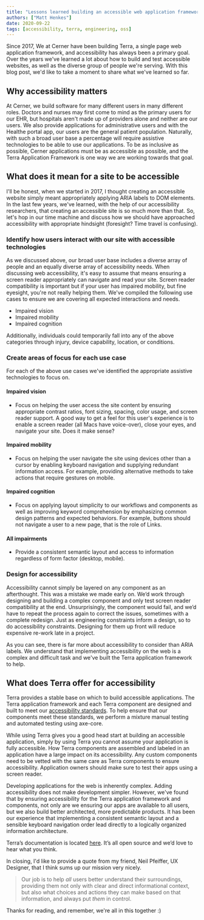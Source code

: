 ```yaml
---
title: "Lessons learned building an accessible web application framework"
authors: ["Matt Henkes"]
date: 2020-09-22
tags: [accessibility, terra, engineering, oss]
---
```


Since 2017, We at Cerner have been building Terra, a single page web application framework, and accessibility has always been a primary goal. Over the years we've learned a lot about how to build and test accessible websites, as well as the diverse group of people we're serving. With this blog post, we'd like to take a moment to share what we've learned so far.

## Why accessibility matters

At Cerner, we build software for many different users in many different roles. Doctors and nurses may first come to mind as the primary users for our EHR, but hospitals aren't made up of providers alone and neither are our users. We also provide applications for administrative users and with the Healthe portal app, our users are the general patient population. Naturally, with such a broad user base a percentage will require assistive technologies to be able to use our applications. To be as inclusive as possible, Cerner applications must be as accessible as possible, and the Terra Application Framework is one way we are working towards that goal.

## What does it mean for a site to be accessible

I'll be honest, when we started in 2017, I thought creating an accessible website simply meant appropriately applying ARIA labels to DOM elements. In the last few years, we've learned, with the help of our accessibility researchers, that creating an accessible site is so much more than that. So, let's hop in our time machine and discuss how we should have approached accessibility with appropriate hindsight (foresight? Time travel is confusing).

### Identify how users interact with our site with accessible technologies

As we discussed above, our broad user base includes a diverse array of people and an equally diverse array of accessibility needs. When discussing web accessibility, it's easy to assume that means ensuring a screen reader appropriately can navigate and read your site. Screen reader compatibility is important but if your user has impaired mobility, but fine eyesight, you're not really helping them. We've compiled the following use cases to ensure we are covering all expected interactions and needs.

* Impaired vision
* Impaired mobility
* Impaired cognition

Additionally, individuals could temporarily fall into any of the above categories through injury, device capability, location, or conditions.

### Create areas of focus for each use case

For each of the above use cases we've identified the appropriate assistive technologies to focus on.

#### Impaired vision

* Focus on helping the user access the site content by ensuring appropriate contrast ratios, font sizing, spacing, color usage, and screen reader support. A good way to get a feel for this user's experience is to enable a screen reader (all Macs have voice-over), close your eyes, and navigate your site. Does it make sense?

#### Impaired mobility

* Focus on helping the user navigate the site using devices other than a cursor by enabling keyboard navigation and supplying redundant information access. For example, providing alternative methods to take actions that require gestures on mobile.

#### Impaired cognition

* Focus on applying layout simplicity to our workflows and components as well as improving keyword comprehension by emphasizing common design patterns and expected behaviors. For example, buttons should not navigate a user to a new page, that is the role of Links.

#### All impairments

* Provide a consistent semantic layout and access to information regardless of form factor (desktop, mobile).

### Design for accessibility

Accessibility cannot simply be layered on any component as an afterthought. This was a mistake we made early on. We’d work through designing and building a complex component and only test screen reader compatibility at the end. Unsurprisingly, the component would fail, and we’d have to repeat the process again to correct the issues, sometimes with a complete redesign. Just as engineering constraints inform a design, so to do accessibility constraints. Designing for them up front will reduce expensive re-work late in a project.

As you can see, there is far more about accessibility to consider than ARIA labels. We understand that implementing accessibility on the web is a complex and difficult task and we've built the Terra application framework to help.

## What does Terra offer for accessibility

Terra provides a stable base on which to build accessible applications. The Terra application framework and each Terra component are designed and built to meet our [accessibility standards](https://engineering.cerner.com/terra-ui/about/terra-ui/component-standards#accessibility-a11y). To help ensure that our components meet these standards, we perform a mixture manual testing and automated testing using axe-core.

While using Terra gives you a good head start at building an accessible application, simply by using Terra you cannot assume your application is fully accessible. How Terra components are assembled and labeled in an application have a large impact on its accessibility. Any custom components need to be vetted with the same care as Terra components to ensure accessibility. Application owners should make sure to test their apps using a screen reader.

Developing applications for the web is inherently complex. Adding accessibility does not make development simpler. However, we've found that by ensuring accessibility for the Terra application framework and components, not only are we ensuring our apps are available to all users, but we also build better architected, more predictable products. It has been our experience that implementing a consistent semantic layout and a sensible keyboard navigation order lead directly to a logically organized information architecture.

Terra’s documentation is located [here](https://engineering.cerner.com/terra-ui/home/terra-ui/index). It’s all open source and we’d love to hear what you think.

In closing, I'd like to provide a quote from my friend, Neil Pfeiffer, UX Designer, that I think sums up our mission very nicely.

> Our job is to help _all_ users better understand their surroundings, providing them not only with clear and direct informational context, but also what choices and actions they can make based on that information, and always put _them_ in control.

Thanks for reading, and remember, we're all in this together :)
